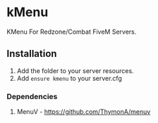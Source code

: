 # kMenu

KMenu For Redzone/Combat FiveM Servers.

## Installation
1) Add the folder to your server resources.
2) Add `ensure kmenu` to your server.cfg

### Dependencies
1) MenuV - https://github.com/ThymonA/menuv
